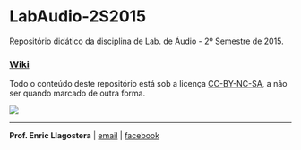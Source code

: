 # LabAudio-2S2015

Repositório didático da disciplina de Lab. de Áudio - 2º Semestre de 2015.

### [Wiki](https://github.com/puccjogos/LabAudio-2015-2S/wiki)

Todo o conteúdo deste repositório está sob a licença [CC-BY-NC-SA](https://creativecommons.org/licenses/by-nc-sa/4.0/), a não ser quando marcado de outra forma. 

[![](https://licensebuttons.net/l/by-nc-sa/3.0/88x31.png)](https://creativecommons.org/licenses/by-nc-sa/4.0/)

---
**Prof. Enric Llagostera** | [email](mailto:enricllagostera@gmail.com) | [facebook](http://www.facebook.com/enricllagostera)
